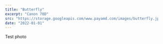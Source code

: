 ```yaml
---
title: "Butterfly"
excerpt: "Canon 70D"
src: "https://storage.googleapis.com/www.payamd.com/images/butterfly.jpeg"
date: "2022-01-01"
---
```


Test photo